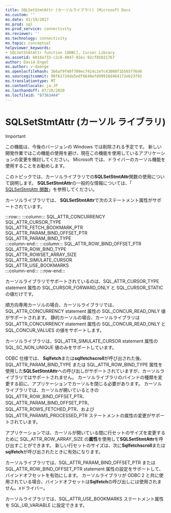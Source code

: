 ```yaml
---
title: SQLSetStmtAttr (カーソルライブラリ) |Microsoft Docs
ms.custom: ''
ms.date: 01/19/2017
ms.prod: sql
ms.prod_service: connectivity
ms.reviewer: ''
ms.technology: connectivity
ms.topic: conceptual
helpviewer_keywords:
- SQLSetStmtAttr function [ODBC], Cursor Library
ms.assetid: 6018a733-c2c8-4047-92ec-92cf85031767
author: David-Engel
ms.author: v-daenge
ms.openlocfilehash: 366af9f48f709ec7414c1efc43000f1b565ff6d6
ms.sourcegitcommit: 99f61724de5edf6640efd99916d464172eb23f92
ms.translationtype: MT
ms.contentlocale: ja-JP
ms.lasthandoff: 07/28/2020
ms.locfileid: "87363444"
---
```

# <a name="sqlsetstmtattr-cursor-library"></a>SQLSetStmtAttr (カーソル ライブラリ)
> [!IMPORTANT]  
>  この機能は、今後のバージョンの Windows では削除される予定です。 新しい開発作業ではこの機能の使用を避け、現在この機能を使用しているアプリケーションの変更を検討してください。 Microsoft では、ドライバーのカーソル機能を使用することをお勧めします。  
  
 このトピックでは、カーソルライブラリでの**SQLSetStmtAttr**関数の使用について説明します。 **SQLSetStmtAttr**の一般的な情報については、「 [SQLSetStmtAttr 関数](../../../odbc/reference/syntax/sqlsetstmtattr-function.md)」を参照してください。  
  
 カーソルライブラリでは、 **SQLSetStmtAttr**で次のステートメント属性がサポートされています。  

:::row:::
    :::column:::
        SQL_ATTR_CONCURRENCY  
        SQL_ATTR_CURSOR_TYPE  
        SQL_ATTR_FETCH_BOOKMARK_PTR  
        SQL_ATTR_PARAM_BIND_OFFSET_PTR  
        SQL_ATTR_PARAM_BIND_TYPE  
    :::column-end:::
    :::column:::
        SQL_ATTR_ROW_BIND_OFFSET_PTR  
        SQL_ATTR_ROW_BIND_TYPE  
        SQL_ATTR_ROWSET_ARRAY_SIZE  
        SQL_ATTR_SIMULATE_CURSOR  
        SQL_ATTR_USE_BOOKMARKS  
    :::column-end:::
:::row-end:::

 カーソルライブラリでサポートされているのは、SQL_ATTR_CURSOR_TYPE statement 属性の SQL_CURSOR_FORWARD_ONLY と SQL_CURSOR_STATIC の値だけです。  
  
 順方向専用カーソルの場合、カーソルライブラリでは、SQL_ATTR_CONCURRENCY statement 属性の SQL_CONCUR_READ_ONLY 値がサポートされます。 静的カーソルの場合、カーソルライブラリは SQL_ATTR_CONCURRENCY statement 属性の SQL_CONCUR_READ_ONLY と SQL_CONCUR_VALUES の値をサポートします。  
  
 カーソルライブラリは、SQL_ATTR_SIMULATE_CURSOR statement 属性の SQL_SC_NON_UNIQUE 値のみをサポートしています。  
  
 ODBC 仕様では、 **Sqlfetch**または**sqlfetchscroll**が呼び出された後、SQL_ATTR_PARAM_BIND_TYPE または SQL_ATTR_ROW_BIND_TYPE 属性を使用した**SQLSetStmtAttr**への呼び出しがサポートされていますが、カーソルライブラリではサポートされません。 カーソルライブラリのバインドの種類を変更する前に、アプリケーションでカーソルを閉じる必要があります。 カーソルライブラリでは、カーソルが開いているときの SQL_ATTR_ROW_BIND_OFFSET_PTR、SQL_ATTR_PARAM_BIND_OFFSET_PTR、SQL_ATTR_ROWS_FETCHED_PTR、および SQL_ATTR_PARAMS_PROCESSED_PTR ステートメントの属性の変更がサポートされています。  
  
 アプリケーションでは、カーソルが開いている間に行セットのサイズを変更するために SQL_ATTR_ROW_ARRAY_SIZE の**属性**を使用して**SQLSetStmtAttr**を呼び出すことができます。 新しい行セットのサイズは、次に**Sqlfetchscroll**または**sqlfetch**が呼び出されたときに有効になります。  
  
 カーソルライブラリでは、SQL_ATTR_PARAM_BIND_OFFSET_PTR または SQL_ATTR_ROW_BIND_OFFSET_PTR statement 属性の設定をサポートして、バインドオフセットを有効にします。 カーソルライブラリが ODBC 2 と共に使用されている場合、バインドオフセットは**Sqlfetch**の呼び出しには使用されません。*x*ドライバー。  
  
 カーソルライブラリでは、SQL_ATTR_USE_BOOKMARKS ステートメント属性を SQL_UB_VARIABLE に設定できます。
